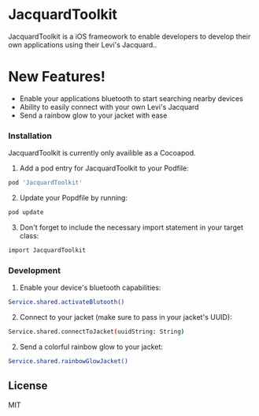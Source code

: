 # JacquardToolkit

JacquardToolkit is a iOS frameowork to enable developers to develop their own applications using their Levi's Jacquard..

# New Features!

- Enable your applications bluetooth to start searching nearby devices
- Ability to easily connect with your own Levi's Jacquard
- Send a rainbow glow to your jacket with ease

### Installation

JacquardToolkit is currently only availible as a Cocoapod.

1. Add a pod entry for JacquardToolkit to your Podfile: 
```sh
pod 'JacquardToolkit'
```
2. Update your Popdfile by running:
```sh
pod update
```
3. Don't forget to include the necessary import statement in your target class:
```sh
import JacquardToolkit
```

### Development

1. Enable your device's bluetooth capabilities: 
```sh
Service.shared.activateBlutooth()
```

2. Connect to your jacket (make sure to pass in your jacket's UUID): 
```sh
Service.shared.connectToJacket(uuidString: String)
```

2. Send a colorful rainbow glow to your jacket: 
```sh
Service.shared.rainbowGlowJacket()
```

License
----
MIT

